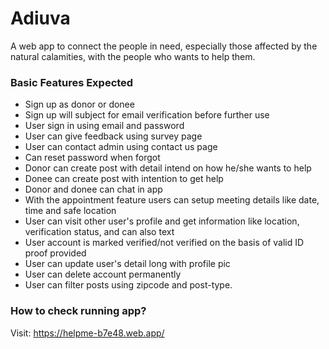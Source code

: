 # Adiuva

A web app to connect the people in need, especially those affected by the natural calamities, with the people who wants to help them.

### Basic Features Expected

- Sign up as donor or donee
- Sign up will subject for email verification before further use
- User sign in using email and password
- User can give feedback using survey page
- User can contact admin using contact us page
- Can reset password when forgot
- Donor can create post with detail intend on how he/she wants to help
- Donee can create post with intention to get help
- Donor and donee can chat in app
- With the appointment feature users can setup meeting details like date, time and safe location
- User can visit other user's profile and get information like location, verification status, and can also text
- User account is marked verified/not verified on the basis of valid ID proof provided
- User can update user's detail long with profile pic
- User can delete account permanently
- User can filter posts using zipcode and post-type.

### How to check running app?

Visit: https://helpme-b7e48.web.app/
